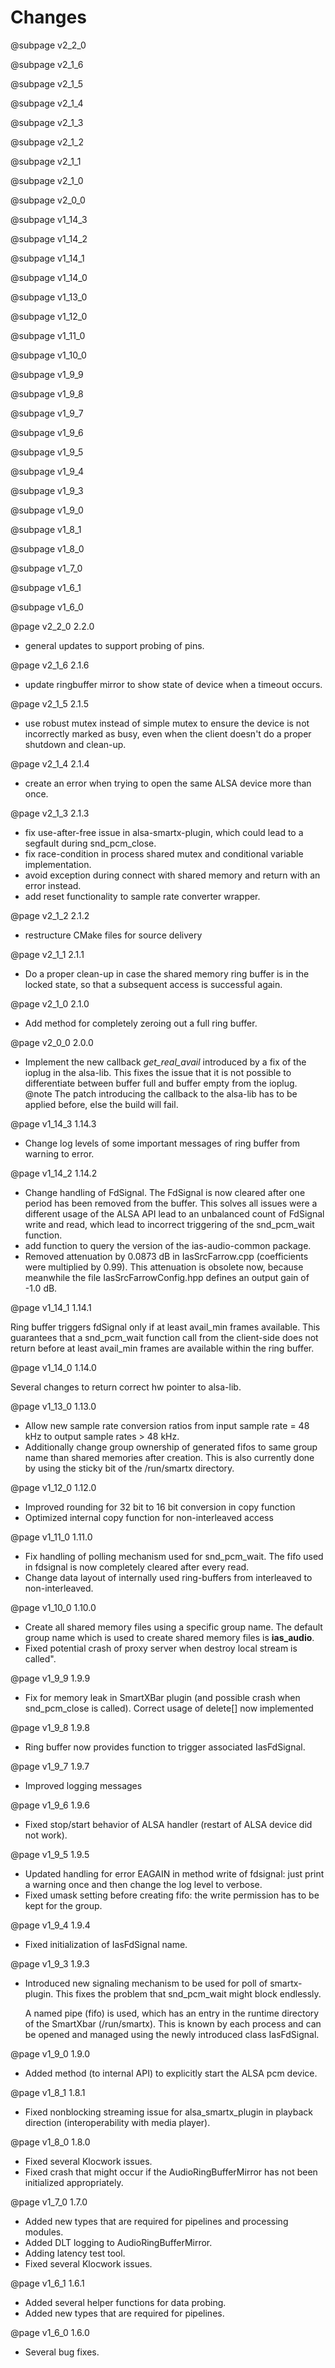 # Changes

@subpage v2_2_0

@subpage v2_1_6

@subpage v2_1_5

@subpage v2_1_4

@subpage v2_1_3

@subpage v2_1_2

@subpage v2_1_1

@subpage v2_1_0

@subpage v2_0_0

@subpage v1_14_3

@subpage v1_14_2

@subpage v1_14_1

@subpage v1_14_0

@subpage v1_13_0

@subpage v1_12_0

@subpage v1_11_0

@subpage v1_10_0

@subpage v1_9_9

@subpage v1_9_8

@subpage v1_9_7

@subpage v1_9_6

@subpage v1_9_5

@subpage v1_9_4

@subpage v1_9_3

@subpage v1_9_0

@subpage v1_8_1

@subpage v1_8_0

@subpage v1_7_0

@subpage v1_6_1

@subpage v1_6_0

@page v2_2_0 2.2.0

* general updates to support probing of pins.

@page v2_1_6 2.1.6

* update ringbuffer mirror to show state of device when a timeout occurs.

@page v2_1_5 2.1.5

* use robust mutex instead of simple mutex to ensure the device is not incorrectly marked as busy, even when the client doesn't do a proper shutdown and clean-up.

@page v2_1_4 2.1.4

* create an error when trying to open the same ALSA device more than once. 

@page v2_1_3 2.1.3

* fix use-after-free issue in alsa-smartx-plugin, which could lead to a segfault during snd\_pcm\_close.
* fix race-condition in process shared mutex and conditional variable implementation.
* avoid exception during connect with shared memory and return with an error instead.
* add reset functionality to sample rate converter wrapper.

@page v2_1_2 2.1.2

* restructure CMake files for source delivery

@page v2_1_1 2.1.1

* Do a proper clean-up in case the shared memory ring buffer is in the locked state, so that a subsequent access is successful again.

@page v2_1_0 2.1.0

* Add method for completely zeroing out a full ring buffer.

@page v2_0_0 2.0.0

* Implement the new callback _get_real_avail_ introduced by a fix of the ioplug in the alsa-lib. This fixes the issue
  that it is not possible to differentiate between buffer full and buffer empty from the ioplug.
  @note The patch introducing the callback to the alsa-lib has to be applied before, else the build will fail.

@page v1_14_3 1.14.3

* Change log levels of some important messages of ring buffer from warning to error.

@page v1_14_2 1.14.2

* Change handling of FdSignal.
  The FdSignal is now cleared after one period has been removed from the buffer.
  This solves all issues were a different usage of the ALSA API lead to an
  unbalanced count of FdSignal write and read, which lead to incorrect triggering of the
  snd\_pcm\_wait function.
* add function to query the version of the ias-audio-common package.
* Removed attenuation by 0.0873 dB in IasSrcFarrow.cpp (coefficients were multiplied by 0.99).
  This attenuation is obsolete now, because meanwhile the file IasSrcFarrowConfig.hpp defines
  an output gain of -1.0 dB.

@page v1_14_1 1.14.1

Ring buffer triggers fdSignal only if at least avail_min frames available.
This guarantees that a snd_pcm_wait function call from the client-side does not
return before at least avail_min frames are available within the ring buffer.

@page v1_14_0 1.14.0

Several changes to return correct hw pointer to alsa-lib.

@page v1_13_0 1.13.0

* Allow new sample rate conversion ratios from input sample rate = 48 kHz to output sample rates > 48 kHz.
* Additionally change group ownership of generated fifos to same group name than shared memories after creation. This is also currently done by using the sticky bit of the /run/smartx directory.

@page v1_12_0 1.12.0

* Improved rounding for 32 bit to 16 bit conversion in copy function
* Optimized internal copy function for non-interleaved access

@page v1_11_0 1.11.0

* Fix handling of polling mechanism used for snd\_pcm\_wait. The fifo used in fdsignal is now completely cleared after every read.
* Change data layout of internally used ring-buffers from interleaved to non-interleaved.

@page v1_10_0 1.10.0

* Create all shared memory files using a specific group name.
  The default group name which is used to create shared memory files is **ias_audio**.
* Fixed potential crash of proxy server when destroy local stream is called".

@page v1_9_9 1.9.9

* Fix for memory leak in SmartXBar plugin (and possible crash when snd_pcm_close is called). Correct usage of delete[] now implemented

@page v1_9_8 1.9.8

* Ring buffer now provides function to trigger associated IasFdSignal.

@page v1_9_7 1.9.7

* Improved logging messages

@page v1_9_6 1.9.6

* Fixed stop/start behavior of ALSA handler (restart of ALSA device did not work).

@page v1_9_5 1.9.5

* Updated handling for error EAGAIN in method write of fdsignal: just print a warning once and then change the log level to verbose.
* Fixed umask setting before creating fifo: the write permission has to be kept for the group.

@page v1_9_4 1.9.4

* Fixed initialization of IasFdSignal name.

@page v1_9_3 1.9.3

* Introduced new signaling mechanism to be used for poll of smartx-plugin.
  This fixes the problem that snd_pcm_wait might block endlessly.

  A named pipe (fifo) is used, which has an entry in the runtime directory
  of the SmartXbar (/run/smartx). This is known by each process and can be
  opened and managed using the newly introduced class IasFdSignal.


@page v1_9_0 1.9.0

* Added method (to internal API) to explicitly start the ALSA pcm device.

@page v1_8_1 1.8.1

* Fixed nonblocking streaming issue for alsa_smartx_plugin in playback direction (interoperability with media player).

@page v1_8_0 1.8.0

* Fixed several Klocwork issues.
* Fixed crash that might occur if the AudioRingBufferMirror has not been initialized appropriately.

@page v1_7_0 1.7.0

* Added new types that are required for pipelines and processing modules.
* Added DLT logging to AudioRingBufferMirror.
* Adding latency test tool.
* Fixed several Klocwork issues.

@page v1_6_1 1.6.1

* Added several helper functions for data probing.
* Added new types that are required for pipelines.

@page v1_6_0 1.6.0

* Several bug fixes.
